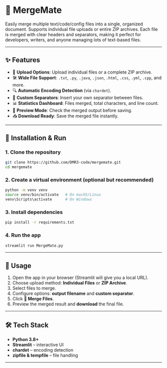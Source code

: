 # 📄 MergeMate


Easily merge multiple text/code/config files into a single, organized document.
Supports individual file uploads or entire ZIP archives. Each file is merged with clear headers and separators, making it perfect for developers, writers, and anyone managing lots of text-based files.

---

## ✨ Features

* 📂 **Upload Options**: Upload individual files or a complete ZIP archive.
* 🛠️ **Wide File Support**: `.txt`, `.py`, `.java`, `.json`, `.html`, `.css`, `.yml`, `.cpp`, and more.
* 🔍 **Automatic Encoding Detection** (via `chardet`).
* 📝 **Custom Separators**: Insert your own separator between files.
* 📊 **Statistics Dashboard**: Files merged, total characters, and line count.
* 👀 **Preview Mode**: Check the merged output before saving.
* 📥 **Download Ready**: Save the merged file instantly.

---

## 🚀 Installation & Run

### 1. Clone the repository

```bash
git clone https://github.com/DMR3-code/mergemate.git
cd mergemate
```

### 2. Create a virtual environment (optional but recommended)

```bash
python -m venv venv
source venv/bin/activate   # On macOS/Linux
venv\Scripts\activate      # On Windows
```

### 3. Install dependencies

```bash
pip install -r requirements.txt
```

### 4. Run the app

```bash
streamlit run MergeMate.py
```

---

## 📖 Usage

1. Open the app in your browser (Streamlit will give you a local URL).
2. Choose upload method: **Individual Files** or **ZIP Archive**.
3. Select files to merge.
4. Configure options: **output filename** and **custom separator**.
5. Click **🔗 Merge Files**.
6. Preview the merged result and **download** the final file.

---

## 🛠️ Tech Stack

* **Python 3.8+**
* **Streamlit** – interactive UI
* **chardet** – encoding detection
* **zipfile & tempfile** – file handling

---